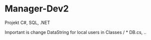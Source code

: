 # Manager-Dev2
Projekt C#, SQL, .NET

Important is change DataString for local 
users in Classes / * DB.cs, ..
